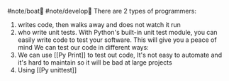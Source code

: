 #note/boat🚤 #note/develop🍃 
There are 2 types of programmers:
1. writes code, then walks away and does not watch it run
2. who write unit tests. 
   With Python's built-in unit test module, you can easily write code to test your software. This will give you a peace of mind 
We can test our code in different ways:
1. We can use [[Py Print]] to test out code, It's not easy to automate and it's hard to maintain so it will be bad at large projects
2. Using [[Py unittest]]